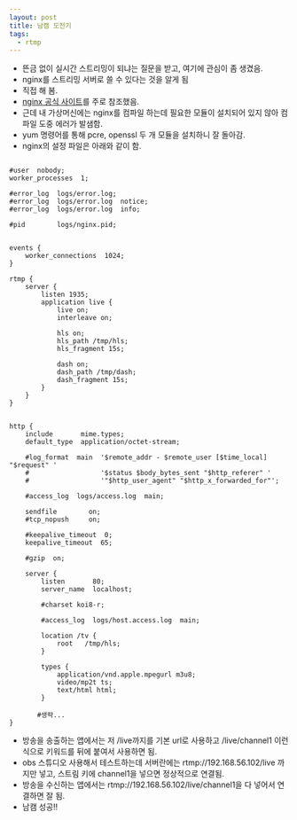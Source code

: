```yaml
---
layout: post
title: 남캠 도전기
tags:
  - rtmp
---
```


- 뜬금 없이 실시간 스트리밍이 되냐는 질문을 받고, 여기에 관심이 좀 생겼음.
- nginx를 스트리밍 서버로 쓸 수 있다는 것을 알게 됨
- 직접 해 봄.
- [nginx 공식 사이트](https://www.nginx.com/blog/video-streaming-for-remote-learning-with-nginx/)를 주로 참조했음.
- 근데 내 가상머신에는 nginx를 컴파일 하는데 필요한 모듈이 설치되어 있지 않아 컴파일 도중 에러가 발샘함.
- yum 명령어를 통해 pcre, openssl 두 개 모듈을 설치하니 잘 돌아감.
- nginx의 설정 파일은 아래와 같이 함.

```

#user  nobody;
worker_processes  1;

#error_log  logs/error.log;
#error_log  logs/error.log  notice;
#error_log  logs/error.log  info;

#pid        logs/nginx.pid;


events {
    worker_connections  1024;
}

rtmp {
    server {
        listen 1935;
        application live {
            live on;
            interleave on;

            hls on;
            hls_path /tmp/hls;
            hls_fragment 15s;

            dash on;
            dash_path /tmp/dash;
            dash_fragment 15s;
        }
    }
}


http {
    include       mime.types;
    default_type  application/octet-stream;

    #log_format  main  '$remote_addr - $remote_user [$time_local] "$request" '
    #                  '$status $body_bytes_sent "$http_referer" '
    #                  '"$http_user_agent" "$http_x_forwarded_for"';

    #access_log  logs/access.log  main;

    sendfile        on;
    #tcp_nopush     on;

    #keepalive_timeout  0;
    keepalive_timeout  65;

    #gzip  on;

    server {
        listen       80;
        server_name  localhost;

        #charset koi8-r;

        #access_log  logs/host.access.log  main;

        location /tv {
            root   /tmp/hls;
        }

        types {
            application/vnd.apple.mpegurl m3u8;
            video/mp2t ts;
            text/html html;
        }

       #생략...
}
```

- 방송을 송출하는 앱에서는 저 /live까지를 기본 url로 사용하고 /live/channel1 이런식으로 키워드를 뒤에 붙여서 사용하면 됨.
- obs 스튜디오 사용해서 테스트하는데 서버란에는 rtmp://192.168.56.102/live 까지만 넣고, 스트림 키에 channel1을 넣으면 정상적으로 연결됨.
- 방송을 수신하는 앱에서는 rtmp://192.168.56.102/live/channel1을 다 넣어서 연결하면 잘 됨.
- 남캠 성공!!
